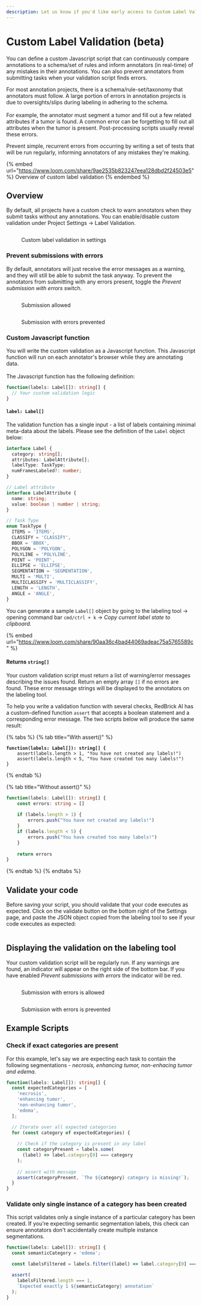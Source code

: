 ```yaml
---
description: Let us know if you'd like early access to Custom Label Validation
---
```


# Custom Label Validation (beta)

You can define a custom Javascript script that can continuously compare annotations to a schema/set of rules and inform annotators (in real-time) of any mistakes in their annotations. You can also prevent annotators from submitting tasks when your validation script finds errors.

For most annotation projects, there is a schema/rule-set/taxonomy that annotators must follow. A large portion of errors in annotation projects is due to oversights/slips during labeling in adhering to the schema. \
\
For example, the annotator must segment a tumor and fill out a few related attributes if a tumor is found. A common error can be forgetting to fill out all attributes when the tumor is present. Post-processing scripts usually reveal these errors.&#x20;

Prevent simple, recurrent errors from occurring by writing a set of tests that will be run regularly, informing annotators of any mistakes they're making.

{% embed url="https://www.loom.com/share/9ae2535b823247eea128dbd2f24503e5" %}
Overview of custom label validation
{% endembed %}

## Overview

By default, all projects have a custom check to warn annotators when they submit tasks without any annotations. You can enable/disable custom validation under Project Settings -> Label Validation.&#x20;

<figure><img src="../.gitbook/assets/qa.redbrickdevteam.com_943c97cd-58b1-4794-84d0-8b00d26f0c84_projects_b4b15a0e-f26d-4f8b-80a5-4c39c6a38aac_settings (1).png" alt=""><figcaption><p>Custom label validation in settings</p></figcaption></figure>

### Prevent submissions with errors

By default, annotators will just receive the error messages as a warning, and they will still be able to submit the task anyway. To prevent the annotators from submitting with any errors present, toggle the _Prevent submission with errors_ switch.

<div>

<figure><img src="../.gitbook/assets/qa.redbrickdevteam.com_943c97cd-58b1-4794-84d0-8b00d26f0c84_projects_b4b15a0e-f26d-4f8b-80a5-4c39c6a38aac_tool_Label.png" alt=""><figcaption><p>Submission allowed</p></figcaption></figure>

 

<figure><img src="../.gitbook/assets/qa.redbrickdevteam.com_943c97cd-58b1-4794-84d0-8b00d26f0c84_projects_b4b15a0e-f26d-4f8b-80a5-4c39c6a38aac_tool_Label_taskid=4d88355c-b83c-4901-bbd1-9fd45a72d6c0.png" alt=""><figcaption><p>Submission with errors prevented</p></figcaption></figure>

</div>

### Custom Javascript function

You will write the custom validation as a Javascript function. This Javascript function will run on each annotator's browser while they are annotating data. \
\
The Javascript function has the following definition:&#x20;

```typescript
function(labels: Label[]): string[] {
  // Your custom validation logic
}
```

#### `label: Label[]`

The validation function has a single input - a list of labels containing minimal meta-data about the labels. Please see the definition of the `Label` object below:&#x20;

```typescript
interface Label {
  category: string[];
  attributes: LabelAttribute[];
  labelType: TaskType;
  numFramesLabeled?: number;
}

// Label attribute
interface LabelAttribute {
  name: string;
  value: boolean | number | string;
}

// Task Type
enum TaskType {
  ITEMS = 'ITEMS',
  CLASSIFY = 'CLASSIFY',
  BBOX = 'BBOX',
  POLYGON = 'POLYGON',
  POLYLINE = 'POLYLINE',
  POINT = 'POINT',
  ELLIPSE = 'ELLIPSE',
  SEGMENTATION = 'SEGMENTATION',
  MULTI = 'MULTI',
  MULTICLASSIFY = 'MULTICLASSIFY',
  LENGTH = 'LENGTH',
  ANGLE = 'ANGLE',
}
```

You can generate a sample `Label[]` object by going to the labeling tool -> opening command bar `cmd/ctrl + k` -> _Copy current label state to clipboard._

{% embed url="https://www.loom.com/share/90aa36c4bad44069adeac75a5765589c" %}

#### Returns `string[]`

Your custom validation script must return a list of warning/error messages describing the issues found. Return an empty array `[]` if no errors are found. These error message strings will be displayed to the annotators on the labeling tool.&#x20;

To help you write a validation function with several checks, RedBrick AI has a custom-defined function `assert` that accepts a boolean statement and a corresponding error message. The two scripts below will produce the same result:&#x20;

{% tabs %}
{% tab title="With assert()" %}
<pre class="language-typescript"><code class="lang-typescript"><strong>function(labels: Label[]): string[] {
</strong>    assert(labels.length > 1, "You have not created any labels!")
    assert(labels.length &#x3C; 5, "You have created too many labels!")
}</code></pre>
{% endtab %}

{% tab title="Without assert()" %}
```typescript
function(labels: Label[]): string[] {
    const errors: string = []
    
    if (labels.length > 1) {
        errors.push("You have not created any labels!")
    }
    if (labels.length < 5) {
        errors.push("You have created too many labels!")
    }
    
    return errors
}
```
{% endtab %}
{% endtabs %}

## Validate your code

Before saving your script, you should validate that your code executes as expected. Click on the validate button on the bottom right of the Settings page, and paste the JSON object copied from the labeling tool to see if your code executes as expected:

<figure><img src="../.gitbook/assets/Screen Shot 2022-09-04 at 3.22.20 PM.png" alt=""><figcaption></figcaption></figure>

## Displaying the validation on the labeling tool

Your custom validation script will be regularly run. If any warnings are found, an indicator will appear on the right side of the bottom bar. If you have enabled _Prevent submissions with errors_ the indicator will be red.&#x20;

<figure><img src="../.gitbook/assets/qa.redbrickdevteam.com_943c97cd-58b1-4794-84d0-8b00d26f0c84_projects_64e8b5d9-81d3-4401-a49a-924d72916b0f_tool_Label_taskid=bd8aa035-e0fa-4388-ae66-6f12c7fe2a4c.png" alt=""><figcaption><p>Submission with errors is allowed</p></figcaption></figure>

<figure><img src="../.gitbook/assets/qa.redbrickdevteam.com_943c97cd-58b1-4794-84d0-8b00d26f0c84_projects_64e8b5d9-81d3-4401-a49a-924d72916b0f_tool_Label_taskid=bd8aa035-e0fa-4388-ae66-6f12c7fe2a4c (1) (3).png" alt=""><figcaption><p>Submission with errors is prevented</p></figcaption></figure>

## Example Scripts

### Check if exact categories are present

For this example, let's say we are expecting each task to contain the following segmentations - _necrosis, enhancing tumor, non-enhacing tumor and edema._&#x20;

```typescript
function(labels: Label[]): string[] {
  const expectedCategories = [
    'necrosis',
    'enhancing tumor',
    'non-enhancing tumor',
    'edema',
  ];

  // Iterate over all expected categories
  for (const category of expectedCategories) {
  
    // Check if the category is present in any label
    const categoryPresent = labels.some(
      (label) => label.category[0] === category
    );
    
    // assert with message
    assert(categoryPresent, `The ${category} category is missing!`);
  }
}
```

### Validate only single instance of a category has been created

This script validates only a single instance of a particular category has been created. If you're expecting semantic segmentation labels, this check can ensure annotators don't accidentally create multiple instance segmentations.

```typescript
function(labels: Label[]): string[] {  
  const semanticCategory = 'edema';

  const labelsFiltered = labels.filter((label) => label.category[0] === semanticCategory);

  assert(
    labelsFiltered.length === 1,
    `Expected exactly 1 ${semanticCategory} annotation`
  );
}
```
